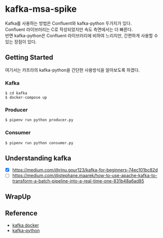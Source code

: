 # kafka-msa-spike
Kafka를 사용하는 방법은 Confluent와 kafka-python 두가지가 있다. <br/>
Confluent 라이브러리는 C로 작성되었지만 속도 측면에서는 더 빠른다. <br/>
반면 kafka-python은 Confluent 라이브러리에 비하여 느리지만, 간편하게 사용할 수 있는 장점이 있다.

## Getting Started
여기서는 카프라의 kafka-python을 간단한 사용방식을 알아보도록 하겠다.

### Kafka
```
$ cd kafka
$ docker-compose up
```

### Producer

```bash
$ pipenv run python producer.py
```

### Consumer

```bash
$ pipenv run python consumer.py
```

## Understanding kafka
- [X] https://medium.com/@rinu.gour123/kafka-for-beginners-74ec101bc82d
- [ ] https://medium.com/@stephane.maarek/how-to-use-apache-kafka-to-transform-a-batch-pipeline-into-a-real-time-one-831b48a6ad85

## WrapUp



## Reference
- [kafka docker](https://www.joinc.co.kr/w/man/12/Kafka/docker)
- [kafka-python](https://needjarvis.tistory.com/607)
